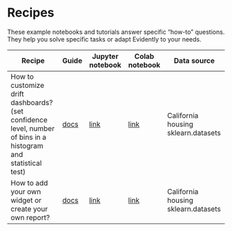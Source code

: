 # Recipes

These example notebooks and tutorials answer specific “how-to” questions. They help you solve specific tasks or adapt Evidently to your needs.  

Recipe | Guide | Jupyter notebook | Colab notebook | Data source 
--- | --- | --- | --- | ---
How to customize drift dashboards? (set confidence level, number of bins in a histogram and statistical test) | [docs](../customization/options-for-data-target-drift.md)| [link](how_to_questions/drift_dashboard_with_options_california_housing.ipynb) | [link](https://colab.research.google.com/drive/1roAyq4DdxBSGyzp0XmmH0zqOHso6Fd6y) | California housing sklearn.datasets 
How to add your own widget or create your own report? | [docs](../customization/add-a-custom-widget-or-tab.md)| [link](how_to_questions/custom_widget_and_tab_example/) | [link](https://colab.research.google.com/drive/1ZYhokqQupQVX0n2boRjyr5cpg_WgFJoL) | California housing sklearn.datasets 
